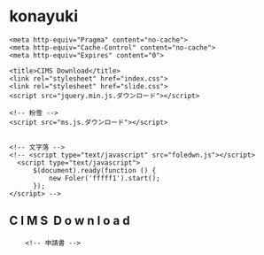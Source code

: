 # konayuki

<!--DOCTYPE html-->

<html><head><meta http-equiv="Content-Type" content="text/html; charset=UTF-8">
    
    
    <meta http-equiv="Pragma" content="no-cache">
    <meta http-equiv="Cache-Control" content="no-cache">
    <meta http-equiv="Expires" content="0">

    <title>CIMS Download</title>
    <link rel="stylesheet" href="index.css">
    <link rel="stylesheet" href="slide.css">
    <script src="jquery.min.js.ダウンロード"></script>

    <!-- 粉雪 -->
    <script src="ms.js.ダウンロード"></script>
    

    <!-- 文字落 -->
    <!-- <script type="text/javascript" src="foledwn.js"></script>
      <script type="text/javascript">
          $(document).ready(function () {
              new Foler('fffff1').start();
          });
    </script> -->


</head>
<body>
    <h2 class="midasi1">
        <span>C</span>
        <span>I</span>
        <span>M</span>
        <span>S&nbsp;</span>
        <span>D</span>
        <span>o</span>
        <span>w</span>
        <span>n</span>
        <span>l</span>
        <span>o</span>
        <span>a</span>
        <span>d</span>
    </h2>
    

        <!-- 申請書 -->
<!--        <div class="midasi2">■&nbsp;申請書&nbsp;-&nbsp;Application form</div>
        <div style="padding-left:12px;">
            <div style="padding-top:8px;">1. <a href="http://qctcert-cims.hm.jp.honda.com/download/CIMS_AccountRegistration_14.xlsx">アクセス権申請 - Application for access permission</a></div>
        </div>
        <br>
        <br>

        <!-- 標準日程 -->
<!--        <div class="midasi2">■&nbsp;標準日程&nbsp;-&nbsp;Standard event schedule</div>
        <div style="padding-left:12px;">
            <table>
                <tbody><tr>
                    <td style="width:140px;">
                        . <a id="sd31fmc" href="http://qctcert-cims.hm.jp.honda.com/download/standard_schedule/3-1FMCS.html" target="_blank">3-1 FMC</a>
                    </td>
                    <td>
                        . <a id="sda" href="http://qctcert-cims.hm.jp.honda.com/download/standard_schedule/a.html" target="_blank">Appli Appr Event</a>
                    </td>
                </tr>
                <tr>
                    <td colspan="2">
                        . <a id="sd31mmc" href="http://qctcert-cims.hm.jp.honda.com/download/standard_schedule/3-1MMCS.html" target="_blank">3-1 MMC</a>
                    </td>
                </tr>
                <tr>
                    <td colspan="2">
                        . <a id="sd0" href="http://qctcert-cims.hm.jp.honda.com/download/standard_schedule/s.html" target="_blank">Speed</a>
                    </td>
                </tr>
                <tr>
                    <td colspan="2">
                        . <a id="sd1" href="http://qctcert-cims.hm.jp.honda.com/download/standard_schedule/9.html" target="_blank">9中</a>
                    </td>
                </tr>
            </tbody></table>
        </div>
        <br>
        <br>

        <!-- セットアップ -->
<!--        <div class="midasi2">■&nbsp;セットアップ&nbsp;-&nbsp;Setup&nbsp;(ver2)</div>
        <div style="padding-left:12px;">
            <div style="padding-top:8px;">1. <a href="http://qctcert-cims.hm.jp.honda.com/download/setup/setupcims_7.exe">exe&nbsp;file</a></div>
            <div style="padding-top:8px;">
                2. <a href="http://qctcert-cims.hm.jp.honda.com/download/setup/setupcims_7.zip">zip&nbsp;file</a>
                <div style="padding-left:14px;">※解凍後 Setup01.exe を実行してください - Please execute Setup01.exe after unzip</div>
            </div>
            <div>
                <div style="padding-left:14px;">
                    ※Install movie&nbsp;&nbsp;
                    <a href="http://qctcert-cims.hm.jp.honda.com/download/setup/m_setup_4.zip">zip&nbsp;file</a>&nbsp;
                    <a href="http://qctcert-cims.hm.jp.honda.com/download/setup/m_setup.htm" target="_blank">play</a>
                </div>
                <p>
                    </p><div>
                        <div>※Microsoft .NET Framework 4.5.2</div>
                        <div>&nbsp;&nbsp;&nbsp;&nbsp;<a href="http://qctcert-cims.hm.jp.honda.com/download/fw/NDP452-KB2901954-Online.exe">Online Installer</a></div>
                        <div>&nbsp;&nbsp;&nbsp;&nbsp;<a href="http://qctcert-cims.hm.jp.honda.com/download/fw/NDP452-KB2901907-x86-x64-AllOS-ENU.exe">Offline Installer</a></div>
                    </div>
            </div>
            <br>
            <br>

            <!-- 概要説明 -->
<!--            <div class="midasi2">■&nbsp;説明&nbsp;-&nbsp;Description</div>
            <div style="padding-left:12px;">
                <div style="padding-top:8px;">
                    1. 日程管理&nbsp;&nbsp;操作説明書&nbsp;-&nbsp;Event&nbsp;management&nbsp;Operation&nbsp;manual
                    <a href="http://qctcert-cims.hm.jp.honda.com/download/manual/CIMS_Operation_20171219_ja.pdf">日本語</a>
                    <a href="http://qctcert-cims.hm.jp.honda.com/download/manual/CIMS_Operation_20171219_en.pdf">English</a>
                </div>
                <div style="padding-top:8px;">
                    2. ユーザー情報修正動画&nbsp;-&nbsp;Update&nbsp;user&nbsp;infomation
                    <a href="http://qctcert-cims.hm.jp.honda.com/download/manual/m_upduserinfo_2.zip">zip&nbsp;file</a>&nbsp;
                    <a href="http://qctcert-cims.hm.jp.honda.com/download/manual/m_upduserinfo.htm" target="_blank">play</a>
                </div>
                <div style="padding-top:8px;">
                    3. 新法規&nbsp;システム説明&nbsp;-&nbsp;System&nbsp;instruction&nbsp;of new-regulation
                    <a href="http://qctcert-cims.hm.jp.honda.com/download/manual/CIMS_NewReg_1_20170808_ja.pdf">日本語</a>
                    <a href="http://qctcert-cims.hm.jp.honda.com/download/manual/CIMS_NewReg_1_20170808_en.pdf">English</a>
                </div>
                <div style="padding-top:8px;">
                    4. 新法規&nbsp;操作説明&nbsp;-&nbsp;OM&nbsp;of&nbsp;the&nbsp;New&nbsp;Reg.
                    <a href="http://qctcert-cims.hm.jp.honda.com/download/manual/CIMS_NewReg_2_20170811_ja.pdf">日本語</a>
                    <a href="http://qctcert-cims.hm.jp.honda.com/download/manual/CIMS_NewReg_2_20170811_en.pdf">English</a>
                </div>
                <div style="padding-top:8px;">
                    5. 新法規&nbsp;操作説明(抜粋版)&nbsp;-&nbsp;Extract&nbsp;Version&nbsp;of&nbsp;OM&nbsp;of&nbsp;New&nbsp;Reg.
                    <a href="http://qctcert-cims.hm.jp.honda.com/download/manual/CIMS_NewReg_3_20170822_ja.pdf">日本語</a>
                    <a href="http://qctcert-cims.hm.jp.honda.com/download/manual/CIMS_NewReg_3_20170821_en.pdf">English</a>
                </div>
                <div style="padding-top:8px;">
                    6. 車両管理システム説明
                    <a href="http://qctcert-cims.hm.jp.honda.com/download/manual/CIMS_Vehicle_2.pdf">説明書</a>
                </div>
            </div>
        </div>
-->

<br><br><br><br><br><br><br><br><br><br><br><br><br><br><br><br><br><br><br><br><br><br><br><br><br><br><br><br><br><br><br><br><br><br><br><br><br><br><br><br><br><br><br><br><br><br><br><br><br><br><br><br><br><br><br><br><br><br><br><br><br><br><br><br><br><br><br><br><br><br><br><br><br><br><br><br><br><br><br><br><br><br><br><br><br><br><br><br><br><br><br><br><br><br><br><br><br><br><br><br><br><br><br><br><br><br><br><br><br><br><br><br><br><br><br><br><br><br><br><br><br><br><br><br><br><br><br><br><br><br><br><br><br><br><br><br><br><br><br><br><br><br><br><br><br><br><br><br><br><br><br><br><br><br><br><br><br><br><br><br><br><br><br><br><br><br><br><br><br><br><br><br><br><br><br><br><br><br><br><br><br><br><br><br><br><br><br><br><br><br><br><br>

<script src="slide.js.ダウンロード"></script>

</div><div class="slider_slider"><div class="slider_title"></div><div class="slider_imgbox"><div class="slider_img" style="background-image: url(&quot;./img/car_1976.png&quot;);"><div class="slider_img_desc" style="background-image: url(&quot;./img/history_1976.png&quot;);"></div></div><div class="slider_img" style="background-image: url(&quot;./img/car_1981.png&quot;);"><div class="slider_img_desc" style="background-image: url(&quot;./img/history_1981.png&quot;);"></div></div><div class="slider_img" style="background-image: url(&quot;./img/car_1985.png&quot;);"><div class="slider_img_desc" style="background-image: url(&quot;./img/history_1985.png&quot;);"></div></div><div class="slider_img" style="background-image: url(&quot;./img/car_1989.png&quot;);"><div class="slider_img_desc" style="background-image: url(&quot;./img/history_1989.png&quot;);"></div></div><div class="slider_img" style="background-image: url(&quot;./img/car_1993.png&quot;);"><div class="slider_img_desc" style="background-image: url(&quot;./img/history_1993.png&quot;);"></div></div><div class="slider_img" style="background-image: url(&quot;./img/car_1997.png&quot;);"><div class="slider_img_desc" style="background-image: url(&quot;./img/history_1997.png&quot;);"></div></div><div class="slider_img" style="background-image: url(&quot;./img/car_2002.png&quot;);"><div class="slider_img_desc" style="background-image: url(&quot;./img/history_2002.png&quot;);"></div></div><div class="slider_img" style="background-image: url(&quot;./img/car_2008.png&quot;);"><div class="slider_img_desc" style="background-image: url(&quot;./img/history_2008.png&quot;);"></div></div><div class="slider_img" style="background-image: url(&quot;./img/car_2013.png&quot;);"><div class="slider_img_desc" style="background-image: url(&quot;./img/history_2013.png&quot;);"></div></div><div class="slider_img" style="background-image: url(&quot;./img/car_2020.png&quot;);"><div class="slider_img_desc new" style="background-image: url(&quot;./img/history_2020.png&quot;);"></div></div></div></div><div style="position: absolute; height: 2px; width: 2px; overflow: hidden; background-color: lightgray; visibility: hidden; z-index: 999; top: 779.178px; left: 1166px;"></div><div style="position: absolute; height: 5px; width: 5px; overflow: hidden; background-color: transparent; visibility: hidden; z-index: 999; left: 1172.4px; top: 731.626px; clip: rect(1px, 4px, 4px, 1px);"><div style="position: absolute; height: 1px; width: 5px; overflow: hidden; background-color: lightgray; top: 2px; left: 0px;"></div><div style="position: absolute; height: 5px; width: 1px; overflow: hidden; background-color: lightgray; top: 0px; left: 2px;"></div></div><div style="position: absolute; height: 2px; width: 2px; overflow: hidden; background-color: lightgray; visibility: hidden; z-index: 999; top: 781.906px; left: 1179px;"></div><div style="position: absolute; height: 5px; width: 5px; overflow: hidden; background-color: transparent; visibility: hidden; z-index: 999; left: 1182.2px; top: 749.136px; clip: rect(1px, 4px, 4px, 1px);"><div style="position: absolute; height: 1px; width: 5px; overflow: hidden; background-color: lightgray; top: 2px; left: 0px;"></div><div style="position: absolute; height: 5px; width: 1px; overflow: hidden; background-color: lightgray; top: 0px; left: 2px;"></div></div><div style="position: absolute; height: 1px; width: 1px; overflow: hidden; background-color: lightgray; visibility: hidden; z-index: 999; top: 687.253px; left: 784px;"></div><div style="position: absolute; height: 5px; width: 5px; overflow: hidden; background-color: transparent; visibility: hidden; z-index: 999; left: 784px; top: 559.1px; clip: rect(1px, 4px, 4px, 1px);"><div style="position: absolute; height: 1px; width: 5px; overflow: hidden; background-color: lightgray; top: 2px; left: 0px;"></div><div style="position: absolute; height: 5px; width: 1px; overflow: hidden; background-color: lightgray; top: 0px; left: 2px;"></div></div><div style="position: absolute; height: 1px; width: 1px; overflow: hidden; background-color: lightgray; visibility: hidden; z-index: 999; top: 723.567px; left: 1221.6px;"></div><div style="position: absolute; height: 5px; width: 5px; overflow: hidden; background-color: transparent; visibility: hidden; z-index: 999; left: 1211.8px; top: 593.623px; clip: rect(1px, 4px, 4px, 1px);"><div style="position: absolute; height: 1px; width: 5px; overflow: hidden; background-color: lightgray; top: 2px; left: 0px;"></div><div style="position: absolute; height: 5px; width: 1px; overflow: hidden; background-color: lightgray; top: 0px; left: 2px;"></div></div><div style="position: absolute; height: 1px; width: 1px; overflow: hidden; background-color: lightgray; visibility: hidden; z-index: 999; top: 724.533px; left: 1132.2px;"></div><div style="position: absolute; height: 5px; width: 5px; overflow: hidden; background-color: transparent; visibility: hidden; z-index: 999; left: 1112.6px; top: 603.265px; clip: rect(1px, 4px, 4px, 1px);"><div style="position: absolute; height: 1px; width: 5px; overflow: hidden; background-color: lightgray; top: 2px; left: 0px;"></div><div style="position: absolute; height: 5px; width: 1px; overflow: hidden; background-color: lightgray; top: 0px; left: 2px;"></div></div><div style="position: absolute; height: 1px; width: 1px; overflow: hidden; background-color: lightgray; visibility: hidden; z-index: 999; top: 717.803px; left: 1024.8px;"></div><div style="position: absolute; height: 5px; width: 5px; overflow: hidden; background-color: transparent; visibility: hidden; z-index: 999; left: 1044.4px; top: 598.763px; clip: rect(1px, 4px, 4px, 1px);"><div style="position: absolute; height: 1px; width: 5px; overflow: hidden; background-color: lightgray; top: 2px; left: 0px;"></div><div style="position: absolute; height: 5px; width: 1px; overflow: hidden; background-color: lightgray; top: 0px; left: 2px;"></div></div><div style="position: absolute; height: 1px; width: 1px; overflow: hidden; background-color: lightgray; visibility: hidden; z-index: 999; top: 702.494px; left: 1021.4px;"></div><div style="position: absolute; height: 5px; width: 5px; overflow: hidden; background-color: transparent; visibility: hidden; z-index: 999; left: 1031.2px; top: 588.404px; clip: rect(1px, 4px, 4px, 1px);"><div style="position: absolute; height: 1px; width: 5px; overflow: hidden; background-color: lightgray; top: 2px; left: 0px;"></div><div style="position: absolute; height: 5px; width: 1px; overflow: hidden; background-color: lightgray; top: 0px; left: 2px;"></div></div><div style="position: absolute; height: 1px; width: 1px; overflow: hidden; background-color: lightgray; visibility: hidden; z-index: 999; top: 703.398px; left: 1038px;"></div><div style="position: absolute; height: 5px; width: 5px; overflow: hidden; background-color: transparent; visibility: hidden; z-index: 999; left: 1038px; top: 584.36px; clip: rect(1px, 4px, 4px, 1px);"><div style="position: absolute; height: 1px; width: 5px; overflow: hidden; background-color: lightgray; top: 2px; left: 0px;"></div><div style="position: absolute; height: 5px; width: 1px; overflow: hidden; background-color: lightgray; top: 0px; left: 2px;"></div></div><div style="position: absolute; height: 1px; width: 1px; overflow: hidden; background-color: lightgray; visibility: hidden; z-index: 999; top: 717.06px; left: 985.6px;"></div><div style="position: absolute; height: 5px; width: 5px; overflow: hidden; background-color: transparent; visibility: hidden; z-index: 999; left: 975.8px; top: 598.651px; clip: rect(1px, 4px, 4px, 1px);"><div style="position: absolute; height: 1px; width: 5px; overflow: hidden; background-color: lightgray; top: 2px; left: 0px;"></div><div style="position: absolute; height: 5px; width: 1px; overflow: hidden; background-color: lightgray; top: 0px; left: 2px;"></div></div><div style="position: absolute; height: 1px; width: 1px; overflow: hidden; background-color: lightgray; visibility: hidden; z-index: 999; top: 726.209px; left: 881.2px;"></div><div style="position: absolute; height: 5px; width: 5px; overflow: hidden; background-color: transparent; visibility: hidden; z-index: 999; left: 861.6px; top: 586.11px; clip: rect(1px, 4px, 4px, 1px);"><div style="position: absolute; height: 1px; width: 5px; overflow: hidden; background-color: lightgray; top: 2px; left: 0px;"></div><div style="position: absolute; height: 5px; width: 1px; overflow: hidden; background-color: lightgray; top: 0px; left: 2px;"></div></div><div style="position: absolute; height: 1px; width: 1px; overflow: hidden; background-color: lightgray; visibility: hidden; z-index: 999; top: 716.327px; left: 791.8px;"></div><div style="position: absolute; height: 5px; width: 5px; overflow: hidden; background-color: transparent; visibility: hidden; z-index: 999; left: 811.4px; top: 596.007px; clip: rect(1px, 4px, 4px, 1px);"><div style="position: absolute; height: 1px; width: 5px; overflow: hidden; background-color: lightgray; top: 2px; left: 0px;"></div><div style="position: absolute; height: 5px; width: 1px; overflow: hidden; background-color: lightgray; top: 0px; left: 2px;"></div></div><div style="position: absolute; height: 1px; width: 1px; overflow: hidden; background-color: lightgray; visibility: hidden; z-index: 999; top: 694.003px; left: 829.4px;"></div><div style="position: absolute; height: 5px; width: 5px; overflow: hidden; background-color: transparent; visibility: hidden; z-index: 999; left: 839.2px; top: 585.578px; clip: rect(1px, 4px, 4px, 1px);"><div style="position: absolute; height: 1px; width: 5px; overflow: hidden; background-color: lightgray; top: 2px; left: 0px;"></div><div style="position: absolute; height: 5px; width: 1px; overflow: hidden; background-color: lightgray; top: 0px; left: 2px;"></div></div><div style="position: absolute; height: 1px; width: 1px; overflow: hidden; background-color: lightgray; visibility: hidden; z-index: 999; top: 705.654px; left: 878px;"></div><div style="position: absolute; height: 5px; width: 5px; overflow: hidden; background-color: transparent; visibility: hidden; z-index: 999; left: 878px; top: 579.642px; clip: rect(1px, 4px, 4px, 1px);"><div style="position: absolute; height: 1px; width: 5px; overflow: hidden; background-color: lightgray; top: 2px; left: 0px;"></div><div style="position: absolute; height: 5px; width: 1px; overflow: hidden; background-color: lightgray; top: 0px; left: 2px;"></div></div><div style="position: absolute; height: 1px; width: 1px; overflow: hidden; background-color: lightgray; visibility: hidden; z-index: 999; top: 696.06px; left: 946.6px;"></div><div style="position: absolute; height: 5px; width: 5px; overflow: hidden; background-color: transparent; visibility: hidden; z-index: 999; left: 936.8px; top: 575.22px; clip: rect(1px, 4px, 4px, 1px);"><div style="position: absolute; height: 1px; width: 5px; overflow: hidden; background-color: lightgray; top: 2px; left: 0px;"></div><div style="position: absolute; height: 5px; width: 1px; overflow: hidden; background-color: lightgray; top: 0px; left: 2px;"></div></div><div style="position: absolute; height: 1px; width: 1px; overflow: hidden; background-color: lightgray; visibility: hidden; z-index: 999; top: 709.001px; left: 1012.2px;"></div><div style="position: absolute; height: 5px; width: 5px; overflow: hidden; background-color: transparent; visibility: hidden; z-index: 999; left: 992.6px; top: 592.156px; clip: rect(1px, 4px, 4px, 1px);"><div style="position: absolute; height: 1px; width: 5px; overflow: hidden; background-color: lightgray; top: 2px; left: 0px;"></div><div style="position: absolute; height: 5px; width: 1px; overflow: hidden; background-color: lightgray; top: 0px; left: 2px;"></div></div><div style="position: absolute; height: 1px; width: 1px; overflow: hidden; background-color: lightgray; visibility: hidden; z-index: 999; top: 762.985px; left: 932.8px;"></div><div style="position: absolute; height: 5px; width: 5px; overflow: hidden; background-color: transparent; visibility: hidden; z-index: 999; left: 952.4px; top: 637.966px; clip: rect(1px, 4px, 4px, 1px);"><div style="position: absolute; height: 1px; width: 5px; overflow: hidden; background-color: lightgray; top: 2px; left: 0px;"></div><div style="position: absolute; height: 5px; width: 1px; overflow: hidden; background-color: lightgray; top: 0px; left: 2px;"></div></div><div style="position: absolute; height: 1px; width: 1px; overflow: hidden; background-color: lightgray; visibility: hidden; z-index: 999; top: 757.641px; left: 928.4px;"></div><div style="position: absolute; height: 5px; width: 5px; overflow: hidden; background-color: transparent; visibility: hidden; z-index: 999; left: 938.2px; top: 639.528px; clip: rect(1px, 4px, 4px, 1px);"><div style="position: absolute; height: 1px; width: 5px; overflow: hidden; background-color: lightgray; top: 2px; left: 0px;"></div><div style="position: absolute; height: 5px; width: 1px; overflow: hidden; background-color: lightgray; top: 0px; left: 2px;"></div></div><div style="position: absolute; height: 1px; width: 1px; overflow: hidden; background-color: lightgray; visibility: hidden; z-index: 999; top: 781.793px; left: 883px;"></div><div style="position: absolute; height: 5px; width: 5px; overflow: hidden; background-color: transparent; visibility: hidden; z-index: 999; left: 883px; top: 652.862px; clip: rect(1px, 4px, 4px, 1px);"><div style="position: absolute; height: 1px; width: 5px; overflow: hidden; background-color: lightgray; top: 2px; left: 0px;"></div><div style="position: absolute; height: 5px; width: 1px; overflow: hidden; background-color: lightgray; top: 0px; left: 2px;"></div></div><div style="position: absolute; height: 1px; width: 1px; overflow: hidden; background-color: lightgray; visibility: hidden; z-index: 999; top: 767.419px; left: 827.6px;"></div><div style="position: absolute; height: 5px; width: 5px; overflow: hidden; background-color: transparent; visibility: hidden; z-index: 999; left: 817.8px; top: 646.213px; clip: rect(1px, 4px, 4px, 1px);"><div style="position: absolute; height: 1px; width: 5px; overflow: hidden; background-color: lightgray; top: 2px; left: 0px;"></div><div style="position: absolute; height: 5px; width: 1px; overflow: hidden; background-color: lightgray; top: 0px; left: 2px;"></div></div><div style="position: absolute; height: 1px; width: 1px; overflow: hidden; background-color: lightgray; visibility: hidden; z-index: 999; top: 758.814px; left: 800.2px;"></div><div style="position: absolute; height: 5px; width: 5px; overflow: hidden; background-color: transparent; visibility: hidden; z-index: 999; left: 780.6px; top: 636.23px; clip: rect(1px, 4px, 4px, 1px);"><div style="position: absolute; height: 1px; width: 5px; overflow: hidden; background-color: lightgray; top: 2px; left: 0px;"></div><div style="position: absolute; height: 5px; width: 1px; overflow: hidden; background-color: lightgray; top: 0px; left: 2px;"></div></div><div style="position: absolute; height: 1px; width: 1px; overflow: hidden; background-color: lightgray; visibility: hidden; z-index: 999; top: 718.507px; left: 717.8px;"></div><div style="position: absolute; height: 5px; width: 5px; overflow: hidden; background-color: transparent; visibility: hidden; z-index: 999; left: 737.4px; top: 600.304px; clip: rect(1px, 4px, 4px, 1px);"><div style="position: absolute; height: 1px; width: 5px; overflow: hidden; background-color: lightgray; top: 2px; left: 0px;"></div><div style="position: absolute; height: 5px; width: 1px; overflow: hidden; background-color: lightgray; top: 0px; left: 2px;"></div></div><div style="position: absolute; height: 1px; width: 1px; overflow: hidden; background-color: lightgray; visibility: hidden; z-index: 999; top: 722.649px; left: 737.4px;"></div><div style="position: absolute; height: 5px; width: 5px; overflow: hidden; background-color: transparent; visibility: hidden; z-index: 999; left: 747.2px; top: 597.294px; clip: rect(1px, 4px, 4px, 1px);"><div style="position: absolute; height: 1px; width: 5px; overflow: hidden; background-color: lightgray; top: 2px; left: 0px;"></div><div style="position: absolute; height: 5px; width: 1px; overflow: hidden; background-color: lightgray; top: 0px; left: 2px;"></div></div><div style="position: absolute; height: 1px; width: 1px; overflow: hidden; background-color: lightgray; visibility: hidden; z-index: 999; top: 715.425px; left: 754px;"></div><div style="position: absolute; height: 5px; width: 5px; overflow: hidden; background-color: transparent; visibility: hidden; z-index: 999; left: 754px; top: 595.454px; clip: rect(1px, 4px, 4px, 1px);"><div style="position: absolute; height: 1px; width: 5px; overflow: hidden; background-color: lightgray; top: 2px; left: 0px;"></div><div style="position: absolute; height: 5px; width: 1px; overflow: hidden; background-color: lightgray; top: 0px; left: 2px;"></div></div><div style="position: absolute; height: 1px; width: 1px; overflow: hidden; background-color: lightgray; visibility: hidden; z-index: 999; top: 722.11px; left: 728.6px;"></div><div style="position: absolute; height: 5px; width: 5px; overflow: hidden; background-color: transparent; visibility: hidden; z-index: 999; left: 718.8px; top: 594.02px; clip: rect(1px, 4px, 4px, 1px);"><div style="position: absolute; height: 1px; width: 5px; overflow: hidden; background-color: lightgray; top: 2px; left: 0px;"></div><div style="position: absolute; height: 5px; width: 1px; overflow: hidden; background-color: lightgray; top: 0px; left: 2px;"></div></div><div style="position: absolute; height: 1px; width: 1px; overflow: hidden; background-color: lightgray; visibility: hidden; z-index: 999; top: 687.16px; left: 683.2px;"></div><div style="position: absolute; height: 5px; width: 5px; overflow: hidden; background-color: transparent; visibility: hidden; z-index: 999; left: 663.6px; top: 569.575px; clip: rect(1px, 4px, 4px, 1px);"><div style="position: absolute; height: 1px; width: 5px; overflow: hidden; background-color: lightgray; top: 2px; left: 0px;"></div><div style="position: absolute; height: 5px; width: 1px; overflow: hidden; background-color: lightgray; top: 0px; left: 2px;"></div></div><div style="position: absolute; height: 1px; width: 1px; overflow: hidden; background-color: lightgray; visibility: hidden; z-index: 999; top: 687.873px; left: 585.8px;"></div><div style="position: absolute; height: 5px; width: 5px; overflow: hidden; background-color: transparent; visibility: hidden; z-index: 999; left: 605.4px; top: 570.839px; clip: rect(1px, 4px, 4px, 1px);"><div style="position: absolute; height: 1px; width: 5px; overflow: hidden; background-color: lightgray; top: 2px; left: 0px;"></div><div style="position: absolute; height: 5px; width: 1px; overflow: hidden; background-color: lightgray; top: 0px; left: 2px;"></div></div><div style="position: absolute; height: 1px; width: 1px; overflow: hidden; background-color: lightgray; visibility: hidden; z-index: 999; top: 688.8px; left: 601.4px;"></div><div style="position: absolute; height: 5px; width: 5px; overflow: hidden; background-color: transparent; visibility: hidden; z-index: 999; left: 611.2px; top: 555.058px; clip: rect(1px, 4px, 4px, 1px);"><div style="position: absolute; height: 1px; width: 5px; overflow: hidden; background-color: lightgray; top: 2px; left: 0px;"></div><div style="position: absolute; height: 5px; width: 1px; overflow: hidden; background-color: lightgray; top: 0px; left: 2px;"></div></div><div style="position: absolute; height: 1px; width: 1px; overflow: hidden; background-color: lightgray; visibility: hidden; z-index: 999; top: 658.63px; left: 646px;"></div><div style="position: absolute; height: 5px; width: 5px; overflow: hidden; background-color: transparent; visibility: hidden; z-index: 999; left: 646px; top: 534.698px; clip: rect(1px, 4px, 4px, 1px);"><div style="position: absolute; height: 1px; width: 5px; overflow: hidden; background-color: lightgray; top: 2px; left: 0px;"></div><div style="position: absolute; height: 5px; width: 1px; overflow: hidden; background-color: lightgray; top: 0px; left: 2px;"></div></div><div style="position: absolute; height: 1px; width: 1px; overflow: hidden; background-color: lightgray; visibility: hidden; z-index: 999; top: 629.767px; left: 732.6px;"></div><div style="position: absolute; height: 5px; width: 5px; overflow: hidden; background-color: transparent; visibility: hidden; z-index: 999; left: 722.8px; top: 508.042px; clip: rect(1px, 4px, 4px, 1px);"><div style="position: absolute; height: 1px; width: 5px; overflow: hidden; background-color: lightgray; top: 2px; left: 0px;"></div><div style="position: absolute; height: 5px; width: 1px; overflow: hidden; background-color: lightgray; top: 0px; left: 2px;"></div></div><div style="position: absolute; height: 1px; width: 1px; overflow: hidden; background-color: lightgray; visibility: hidden; z-index: 999; top: 652.944px; left: 798.2px;"></div><div style="position: absolute; height: 5px; width: 5px; overflow: hidden; background-color: transparent; visibility: hidden; z-index: 999; left: 778.6px; top: 532.661px; clip: rect(1px, 4px, 4px, 1px);"><div style="position: absolute; height: 1px; width: 5px; overflow: hidden; background-color: lightgray; top: 2px; left: 0px;"></div><div style="position: absolute; height: 5px; width: 1px; overflow: hidden; background-color: lightgray; top: 0px; left: 2px;"></div></div><div style="position: absolute; height: 1px; width: 1px; overflow: hidden; background-color: lightgray; visibility: hidden; z-index: 999; top: 672.103px; left: 738.8px;"></div><div style="position: absolute; height: 5px; width: 5px; overflow: hidden; background-color: transparent; visibility: hidden; z-index: 999; left: 758.4px; top: 541.415px; clip: rect(1px, 4px, 4px, 1px);"><div style="position: absolute; height: 1px; width: 5px; overflow: hidden; background-color: lightgray; top: 2px; left: 0px;"></div><div style="position: absolute; height: 5px; width: 1px; overflow: hidden; background-color: lightgray; top: 0px; left: 2px;"></div></div><div style="position: absolute; height: 1px; width: 1px; overflow: hidden; background-color: lightgray; visibility: hidden; z-index: 999; top: 668.053px; left: 783.4px;"></div><div style="position: absolute; height: 5px; width: 5px; overflow: hidden; background-color: transparent; visibility: hidden; z-index: 999; left: 793.2px; top: 555.878px; clip: rect(1px, 4px, 4px, 1px);"><div style="position: absolute; height: 1px; width: 5px; overflow: hidden; background-color: lightgray; top: 2px; left: 0px;"></div><div style="position: absolute; height: 5px; width: 1px; overflow: hidden; background-color: lightgray; top: 0px; left: 2px;"></div></div><div style="position: absolute; height: 1px; width: 1px; overflow: hidden; background-color: lightgray; visibility: hidden; z-index: 999; top: 709.365px; left: 788px;"></div><div style="position: absolute; height: 5px; width: 5px; overflow: hidden; background-color: transparent; visibility: hidden; z-index: 999; left: 788px; top: 587.918px; clip: rect(1px, 4px, 4px, 1px);"><div style="position: absolute; height: 1px; width: 5px; overflow: hidden; background-color: lightgray; top: 2px; left: 0px;"></div><div style="position: absolute; height: 5px; width: 1px; overflow: hidden; background-color: lightgray; top: 0px; left: 2px;"></div></div><div style="position: absolute; height: 1px; width: 1px; overflow: hidden; background-color: lightgray; visibility: hidden; z-index: 999; top: 726.957px; left: 755.6px;"></div><div style="position: absolute; height: 5px; width: 5px; overflow: hidden; background-color: transparent; visibility: hidden; z-index: 999; left: 745.8px; top: 606.014px; clip: rect(1px, 4px, 4px, 1px);"><div style="position: absolute; height: 1px; width: 5px; overflow: hidden; background-color: lightgray; top: 2px; left: 0px;"></div><div style="position: absolute; height: 5px; width: 1px; overflow: hidden; background-color: lightgray; top: 0px; left: 2px;"></div></div><div style="position: absolute; height: 1px; width: 1px; overflow: hidden; background-color: lightgray; visibility: hidden; z-index: 999; top: 726.685px; left: 677.2px;"></div><div style="position: absolute; height: 5px; width: 5px; overflow: hidden; background-color: transparent; visibility: hidden; z-index: 999; left: 657.6px; top: 610.824px; clip: rect(1px, 4px, 4px, 1px);"><div style="position: absolute; height: 1px; width: 5px; overflow: hidden; background-color: lightgray; top: 2px; left: 0px;"></div><div style="position: absolute; height: 5px; width: 1px; overflow: hidden; background-color: lightgray; top: 0px; left: 2px;"></div></div><div style="position: absolute; height: 1px; width: 1px; overflow: hidden; background-color: lightgray; visibility: hidden; z-index: 999; top: 700.742px; left: 556.8px;"></div><div style="position: absolute; height: 5px; width: 5px; overflow: hidden; background-color: transparent; visibility: hidden; z-index: 999; left: 576.4px; top: 581.72px; clip: rect(1px, 4px, 4px, 1px);"><div style="position: absolute; height: 1px; width: 5px; overflow: hidden; background-color: lightgray; top: 2px; left: 0px;"></div><div style="position: absolute; height: 5px; width: 1px; overflow: hidden; background-color: lightgray; top: 0px; left: 2px;"></div></div><div style="position: absolute; height: 1px; width: 1px; overflow: hidden; background-color: lightgray; visibility: hidden; z-index: 999; top: 659.417px; left: 594.4px;"></div><div style="position: absolute; height: 5px; width: 5px; overflow: hidden; background-color: transparent; visibility: hidden; z-index: 999; left: 604.2px; top: 540.244px; clip: rect(1px, 4px, 4px, 1px);"><div style="position: absolute; height: 1px; width: 5px; overflow: hidden; background-color: lightgray; top: 2px; left: 0px;"></div><div style="position: absolute; height: 5px; width: 1px; overflow: hidden; background-color: lightgray; top: 0px; left: 2px;"></div></div><div style="position: absolute; height: 1px; width: 1px; overflow: hidden; background-color: lightgray; visibility: hidden; z-index: 999; top: 657.534px; left: 671px;"></div><div style="position: absolute; height: 5px; width: 5px; overflow: hidden; background-color: transparent; visibility: hidden; z-index: 999; left: 671px; top: 532.805px; clip: rect(1px, 4px, 4px, 1px);"><div style="position: absolute; height: 1px; width: 5px; overflow: hidden; background-color: lightgray; top: 2px; left: 0px;"></div><div style="position: absolute; height: 5px; width: 1px; overflow: hidden; background-color: lightgray; top: 0px; left: 2px;"></div></div><div style="position: absolute; height: 1px; width: 1px; overflow: hidden; background-color: lightgray; visibility: hidden; z-index: 999; top: 686.928px; left: 810.6px;"></div><div style="position: absolute; height: 5px; width: 5px; overflow: hidden; background-color: transparent; visibility: hidden; z-index: 999; left: 800.8px; top: 569.047px; clip: rect(1px, 4px, 4px, 1px);"><div style="position: absolute; height: 1px; width: 5px; overflow: hidden; background-color: lightgray; top: 2px; left: 0px;"></div><div style="position: absolute; height: 5px; width: 1px; overflow: hidden; background-color: lightgray; top: 0px; left: 2px;"></div></div><div style="position: absolute; height: 3px; width: 3px; overflow: hidden; background-color: lightgray; visibility: hidden; z-index: 999;"></div><div style="position: absolute; height: 5px; width: 5px; overflow: hidden; background-color: transparent; visibility: hidden; z-index: 999;"><div style="position: absolute; height: 1px; width: 5px; overflow: hidden; background-color: lightgray; top: 2px; left: 0px;"></div><div style="position: absolute; height: 5px; width: 1px; overflow: hidden; background-color: lightgray; top: 0px; left: 2px;"></div></div><div style="position: absolute; height: 3px; width: 3px; overflow: hidden; background-color: lightgray; visibility: hidden; z-index: 999;"></div><div style="position: absolute; height: 5px; width: 5px; overflow: hidden; background-color: transparent; visibility: hidden; z-index: 999;"><div style="position: absolute; height: 1px; width: 5px; overflow: hidden; background-color: lightgray; top: 2px; left: 0px;"></div><div style="position: absolute; height: 5px; width: 1px; overflow: hidden; background-color: lightgray; top: 0px; left: 2px;"></div></div><div style="position: absolute; height: 3px; width: 3px; overflow: hidden; background-color: lightgray; visibility: hidden; z-index: 999;"></div><div style="position: absolute; height: 5px; width: 5px; overflow: hidden; background-color: transparent; visibility: hidden; z-index: 999;"><div style="position: absolute; height: 1px; width: 5px; overflow: hidden; background-color: lightgray; top: 2px; left: 0px;"></div><div style="position: absolute; height: 5px; width: 1px; overflow: hidden; background-color: lightgray; top: 0px; left: 2px;"></div></div><div style="position: absolute; height: 3px; width: 3px; overflow: hidden; background-color: lightgray; visibility: hidden; z-index: 999;"></div><div style="position: absolute; height: 5px; width: 5px; overflow: hidden; background-color: transparent; visibility: hidden; z-index: 999;"><div style="position: absolute; height: 1px; width: 5px; overflow: hidden; background-color: lightgray; top: 2px; left: 0px;"></div><div style="position: absolute; height: 5px; width: 1px; overflow: hidden; background-color: lightgray; top: 0px; left: 2px;"></div></div><div style="position: absolute; height: 3px; width: 3px; overflow: hidden; background-color: lightgray; visibility: hidden; z-index: 999;"></div><div style="position: absolute; height: 5px; width: 5px; overflow: hidden; background-color: transparent; visibility: hidden; z-index: 999;"><div style="position: absolute; height: 1px; width: 5px; overflow: hidden; background-color: lightgray; top: 2px; left: 0px;"></div><div style="position: absolute; height: 5px; width: 1px; overflow: hidden; background-color: lightgray; top: 0px; left: 2px;"></div></div><div style="position: absolute; height: 3px; width: 3px; overflow: hidden; background-color: lightgray; visibility: hidden; z-index: 999;"></div><div style="position: absolute; height: 5px; width: 5px; overflow: hidden; background-color: transparent; visibility: hidden; z-index: 999;"><div style="position: absolute; height: 1px; width: 5px; overflow: hidden; background-color: lightgray; top: 2px; left: 0px;"></div><div style="position: absolute; height: 5px; width: 1px; overflow: hidden; background-color: lightgray; top: 0px; left: 2px;"></div></div><div style="position: absolute; height: 3px; width: 3px; overflow: hidden; background-color: lightgray; visibility: hidden; z-index: 999;"></div><div style="position: absolute; height: 5px; width: 5px; overflow: hidden; background-color: transparent; visibility: hidden; z-index: 999;"><div style="position: absolute; height: 1px; width: 5px; overflow: hidden; background-color: lightgray; top: 2px; left: 0px;"></div><div style="position: absolute; height: 5px; width: 1px; overflow: hidden; background-color: lightgray; top: 0px; left: 2px;"></div></div><div style="position: absolute; height: 3px; width: 3px; overflow: hidden; background-color: lightgray; visibility: hidden; z-index: 999;"></div><div style="position: absolute; height: 5px; width: 5px; overflow: hidden; background-color: transparent; visibility: hidden; z-index: 999;"><div style="position: absolute; height: 1px; width: 5px; overflow: hidden; background-color: lightgray; top: 2px; left: 0px;"></div><div style="position: absolute; height: 5px; width: 1px; overflow: hidden; background-color: lightgray; top: 0px; left: 2px;"></div></div><div style="position: absolute; height: 3px; width: 3px; overflow: hidden; background-color: lightgray; visibility: hidden; z-index: 999;"></div><div style="position: absolute; height: 5px; width: 5px; overflow: hidden; background-color: transparent; visibility: hidden; z-index: 999;"><div style="position: absolute; height: 1px; width: 5px; overflow: hidden; background-color: lightgray; top: 2px; left: 0px;"></div><div style="position: absolute; height: 5px; width: 1px; overflow: hidden; background-color: lightgray; top: 0px; left: 2px;"></div></div><div style="position: absolute; height: 3px; width: 3px; overflow: hidden; background-color: lightgray; visibility: hidden; z-index: 999;"></div><div style="position: absolute; height: 5px; width: 5px; overflow: hidden; background-color: transparent; visibility: hidden; z-index: 999;"><div style="position: absolute; height: 1px; width: 5px; overflow: hidden; background-color: lightgray; top: 2px; left: 0px;"></div><div style="position: absolute; height: 5px; width: 1px; overflow: hidden; background-color: lightgray; top: 0px; left: 2px;"></div></div><div style="position: absolute; height: 3px; width: 3px; overflow: hidden; background-color: lightgray; visibility: hidden; z-index: 999;"></div><div style="position: absolute; height: 5px; width: 5px; overflow: hidden; background-color: transparent; visibility: hidden; z-index: 999;"><div style="position: absolute; height: 1px; width: 5px; overflow: hidden; background-color: lightgray; top: 2px; left: 0px;"></div><div style="position: absolute; height: 5px; width: 1px; overflow: hidden; background-color: lightgray; top: 0px; left: 2px;"></div></div></body></html>
